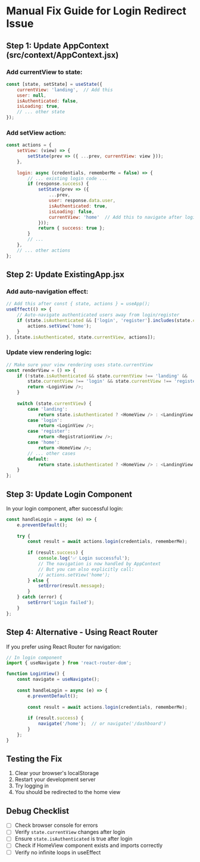 # Manual Fix Guide for Login Redirect Issue

## Step 1: Update AppContext (src/context/AppContext.jsx)

### Add currentView to state:
```javascript
const [state, setState] = useState({
    currentView: 'landing',  // Add this
    user: null,
    isAuthenticated: false,
    isLoading: true,
    // ... other state
});
```

### Add setView action:
```javascript
const actions = {
    setView: (view) => {
        setState(prev => ({ ...prev, currentView: view }));
    },
    
    login: async (credentials, rememberMe = false) => {
        // ... existing login code ...
        if (response.success) {
            setState(prev => ({
                ...prev,
                user: response.data.user,
                isAuthenticated: true,
                isLoading: false,
                currentView: 'home'  // Add this to navigate after login
            }));
            return { success: true };
        }
        // ...
    },
    // ... other actions
};
```

## Step 2: Update ExistingApp.jsx

### Add auto-navigation effect:
```javascript
// Add this after const { state, actions } = useApp();
useEffect(() => {
    // Auto-navigate authenticated users away from login/register
    if (state.isAuthenticated && ['login', 'register'].includes(state.currentView)) {
        actions.setView('home');
    }
}, [state.isAuthenticated, state.currentView, actions]);
```

### Update view rendering logic:
```javascript
// Make sure your view rendering uses state.currentView
const renderView = () => {
    if (!state.isAuthenticated && state.currentView !== 'landing' && 
        state.currentView !== 'login' && state.currentView !== 'register') {
        return <LoginView />;
    }
    
    switch (state.currentView) {
        case 'landing':
            return state.isAuthenticated ? <HomeView /> : <LandingView />;
        case 'login':
            return <LoginView />;
        case 'register':
            return <RegistrationView />;
        case 'home':
            return <HomeView />;
        // ... other cases
        default:
            return state.isAuthenticated ? <HomeView /> : <LandingView />;
    }
};
```

## Step 3: Update Login Component

In your login component, after successful login:

```javascript
const handleLogin = async (e) => {
    e.preventDefault();
    
    try {
        const result = await actions.login(credentials, rememberMe);
        
        if (result.success) {
            console.log('✅ Login successful');
            // The navigation is now handled by AppContext
            // But you can also explicitly call:
            // actions.setView('home');
        } else {
            setError(result.message);
        }
    } catch (error) {
        setError('Login failed');
    }
};
```

## Step 4: Alternative - Using React Router

If you prefer using React Router for navigation:

```javascript
// In login component
import { useNavigate } from 'react-router-dom';

function LoginView() {
    const navigate = useNavigate();
    
    const handleLogin = async (e) => {
        e.preventDefault();
        
        const result = await actions.login(credentials, rememberMe);
        
        if (result.success) {
            navigate('/home');  // or navigate('/dashboard')
        }
    };
}
```

## Testing the Fix

1. Clear your browser's localStorage
2. Restart your development server
3. Try logging in
4. You should be redirected to the home view

## Debug Checklist

- [ ] Check browser console for errors
- [ ] Verify `state.currentView` changes after login
- [ ] Ensure `state.isAuthenticated` is true after login
- [ ] Check if HomeView component exists and imports correctly
- [ ] Verify no infinite loops in useEffect

